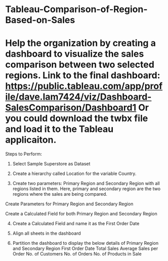 # Tableau-Comparison-of-Region-Based-on-Sales
Help the organization by creating a dashboard to visualize the sales comparison between two selected regions.
Link to the final dashboard: https://public.tableau.com/app/profile/dave.lam7424/viz/Dashboard-SalesComparison/Dashboard1
Or you could download the twbx file and load it to the Tableau applicaiton.
===========================================================================


Steps to Perform: 

1. Select Sample Superstore as Dataset  

2. Create a hierarchy called Location for the variable Country. 

3. Create two parameters: Primary Region and Secondary Region with all regions listed in them. Here, primary and secondary region are the two regions where the sales are being compared.

Create Parameters for Primary Region and Secondary Region

Create a Calculated Field for both Primary Region and Secondary Region

4. Create a Calculated Field and name it as the First Order Date

5. Align all sheets in the dashboard

6. Partition the dashboard to display the below details of Primary Region and Secondary Region
First Order Date
Total Sales
Average Sales per Order
No. of Customers
No. of Orders
No. of Products in Sale
